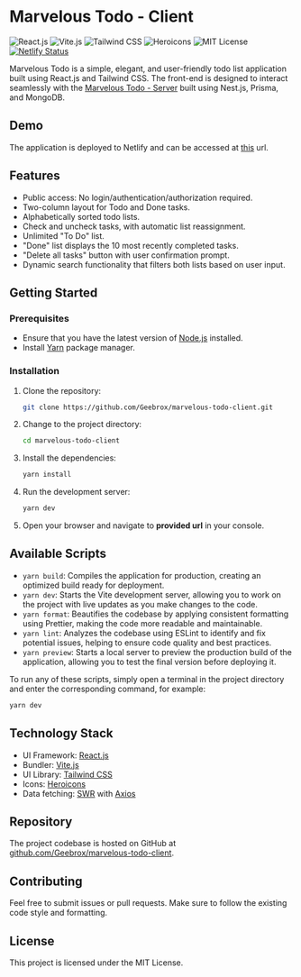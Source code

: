 # Marvelous Todo - Client

![React.js](https://img.shields.io/badge/framework-React.js-brightgreen) ![Vite.js](https://img.shields.io/badge/bundler-Vite.js-646cff) ![Tailwind CSS](https://img.shields.io/badge/UI-Tailwind_CSS-15ddc1) ![Heroicons](https://img.shields.io/badge/icons-Heroicons-7928ca) ![MIT License](https://img.shields.io/badge/license-MIT-blue) [![Netlify Status](https://api.netlify.com/api/v1/badges/2f7b1a1f-33e7-439f-b014-16642eee5fc5/deploy-status)](https://app.netlify.com/sites/marvelous-todo/deploys)

Marvelous Todo is a simple, elegant, and user-friendly todo list application built using React.js and Tailwind CSS. The front-end is designed to interact seamlessly with the [Marvelous Todo - Server](https://github.com/Geebrox/marvelous-todo-server) built using Nest.js, Prisma, and MongoDB.

## Demo

The application is deployed to Netlify and can be accessed at [this](https://marvelous-todo.netlify.app) url.

## Features

- Public access: No login/authentication/authorization required.
- Two-column layout for Todo and Done tasks.
- Alphabetically sorted todo lists.
- Check and uncheck tasks, with automatic list reassignment.
- Unlimited "To Do" list.
- "Done" list displays the 10 most recently completed tasks.
- "Delete all tasks" button with user confirmation prompt.
- Dynamic search functionality that filters both lists based on user input.

## Getting Started

### Prerequisites

- Ensure that you have the latest version of [Node.js](https://nodejs.org/) installed.
- Install [Yarn](https://classic.yarnpkg.com/en/docs/install/) package manager.

### Installation

1. Clone the repository:

   ```bash
   git clone https://github.com/Geebrox/marvelous-todo-client.git
   ```

2. Change to the project directory:

   ```bash
   cd marvelous-todo-client
   ```

3. Install the dependencies:

   ```bash
   yarn install
   ```

4. Run the development server:

   ```bash
   yarn dev
   ```

5. Open your browser and navigate to **provided url** in your console.

## Available Scripts

- `yarn build`: Compiles the application for production, creating an optimized build ready for deployment.
- `yarn dev`: Starts the Vite development server, allowing you to work on the project with live updates as you make changes to the code.
- `yarn format`: Beautifies the codebase by applying consistent formatting using Prettier, making the code more readable and maintainable.
- `yarn lint`: Analyzes the codebase using ESLint to identify and fix potential issues, helping to ensure code quality and best practices.
- `yarn preview`: Starts a local server to preview the production build of the application, allowing you to test the final version before deploying it.

To run any of these scripts, simply open a terminal in the project directory and enter the corresponding command, for example:

```bash
yarn dev
```

## Technology Stack

- UI Framework: [React.js](https://reactjs.org/)
- Bundler: [Vite.js](https://vitejs.dev/)
- UI Library: [Tailwind CSS](https://tailwindcss.com/)
- Icons: [Heroicons](https://heroicons.com/)
- Data fetching: [SWR](https://swr.vercel.app/) with [Axios](https://axios-http.com/)

## Repository

The project codebase is hosted on GitHub at [github.com/Geebrox/marvelous-todo-client](https://github.com/Geebrox/marvelous-todo-client).

## Contributing

Feel free to submit issues or pull requests. Make sure to follow the existing code style and formatting.

## License

This project is licensed under the MIT License.
